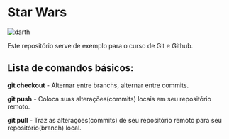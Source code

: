 # Star Wars

![darth](https://user-images.githubusercontent.com/53315899/81985694-f99fe100-960c-11ea-9808-77c22dd6c939.png)

Este repositório serve de exemplo para o curso de Git e Github.


## Lista de comandos básicos:

**git checkout** -  Alternar entre branchs, alternar entre commits.

**git push** - Coloca suas alterações(commits) locais em seu repositório remoto.

**git pull** - Traz as alterações(commits) de seu repositório remoto para seu repositório(branch) local.

